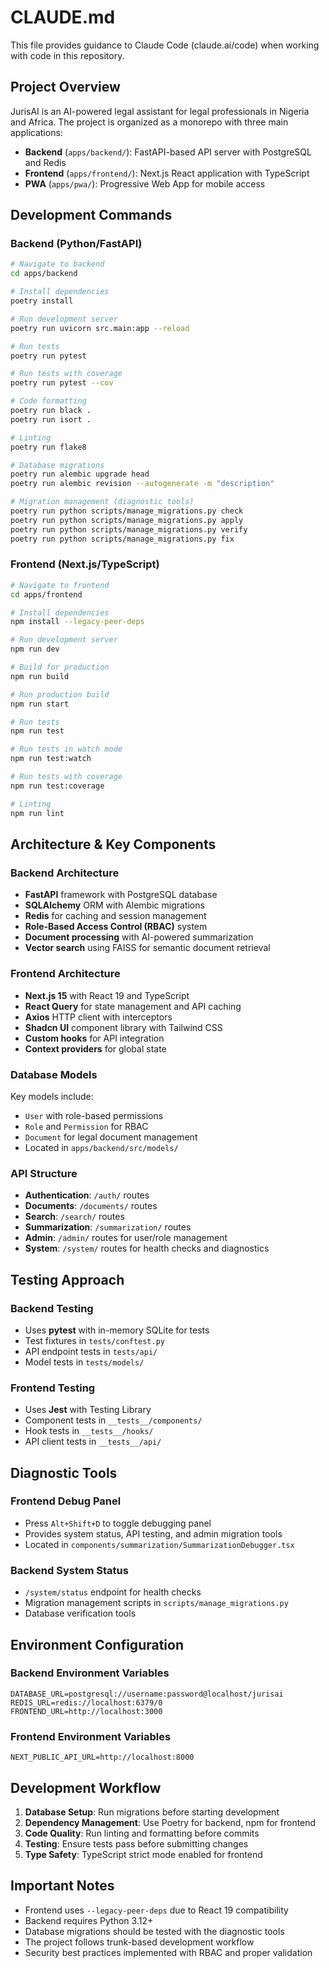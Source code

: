 # CLAUDE.md

This file provides guidance to Claude Code (claude.ai/code) when working with code in this repository.

## Project Overview

JurisAI is an AI-powered legal assistant for legal professionals in Nigeria and Africa. The project is organized as a monorepo with three main applications:

- **Backend** (`apps/backend/`): FastAPI-based API server with PostgreSQL and Redis
- **Frontend** (`apps/frontend/`): Next.js React application with TypeScript
- **PWA** (`apps/pwa/`): Progressive Web App for mobile access

## Development Commands

### Backend (Python/FastAPI)
```bash
# Navigate to backend
cd apps/backend

# Install dependencies
poetry install

# Run development server
poetry run uvicorn src.main:app --reload

# Run tests
poetry run pytest

# Run tests with coverage
poetry run pytest --cov

# Code formatting
poetry run black .
poetry run isort .

# Linting
poetry run flake8

# Database migrations
poetry run alembic upgrade head
poetry run alembic revision --autogenerate -m "description"

# Migration management (diagnostic tools)
poetry run python scripts/manage_migrations.py check
poetry run python scripts/manage_migrations.py apply
poetry run python scripts/manage_migrations.py verify
poetry run python scripts/manage_migrations.py fix
```

### Frontend (Next.js/TypeScript)
```bash
# Navigate to frontend
cd apps/frontend

# Install dependencies
npm install --legacy-peer-deps

# Run development server
npm run dev

# Build for production
npm run build

# Run production build
npm run start

# Run tests
npm run test

# Run tests in watch mode
npm run test:watch

# Run tests with coverage
npm run test:coverage

# Linting
npm run lint
```

## Architecture & Key Components

### Backend Architecture
- **FastAPI** framework with PostgreSQL database
- **SQLAlchemy** ORM with Alembic migrations
- **Redis** for caching and session management
- **Role-Based Access Control (RBAC)** system
- **Document processing** with AI-powered summarization
- **Vector search** using FAISS for semantic document retrieval

### Frontend Architecture
- **Next.js 15** with React 19 and TypeScript
- **React Query** for state management and API caching
- **Axios** HTTP client with interceptors
- **Shadcn UI** component library with Tailwind CSS
- **Custom hooks** for API integration
- **Context providers** for global state

### Database Models
Key models include:
- `User` with role-based permissions
- `Role` and `Permission` for RBAC
- `Document` for legal document management
- Located in `apps/backend/src/models/`

### API Structure
- **Authentication**: `/auth/` routes
- **Documents**: `/documents/` routes
- **Search**: `/search/` routes
- **Summarization**: `/summarization/` routes
- **Admin**: `/admin/` routes for user/role management
- **System**: `/system/` routes for health checks and diagnostics

## Testing Approach

### Backend Testing
- Uses **pytest** with in-memory SQLite for tests
- Test fixtures in `tests/conftest.py`
- API endpoint tests in `tests/api/`
- Model tests in `tests/models/`

### Frontend Testing  
- Uses **Jest** with Testing Library
- Component tests in `__tests__/components/`
- Hook tests in `__tests__/hooks/`
- API client tests in `__tests__/api/`

## Diagnostic Tools

### Frontend Debug Panel
- Press `Alt+Shift+D` to toggle debugging panel
- Provides system status, API testing, and admin migration tools
- Located in `components/summarization/SummarizationDebugger.tsx`

### Backend System Status
- `/system/status` endpoint for health checks
- Migration management scripts in `scripts/manage_migrations.py`
- Database verification tools

## Environment Configuration

### Backend Environment Variables
```
DATABASE_URL=postgresql://username:password@localhost/jurisai
REDIS_URL=redis://localhost:6379/0
FRONTEND_URL=http://localhost:3000
```

### Frontend Environment Variables
```
NEXT_PUBLIC_API_URL=http://localhost:8000
```

## Development Workflow

1. **Database Setup**: Run migrations before starting development
2. **Dependency Management**: Use Poetry for backend, npm for frontend
3. **Code Quality**: Run linting and formatting before commits
4. **Testing**: Ensure tests pass before submitting changes
5. **Type Safety**: TypeScript strict mode enabled for frontend

## Important Notes

- Frontend uses `--legacy-peer-deps` due to React 19 compatibility
- Backend requires Python 3.12+
- Database migrations should be tested with the diagnostic tools
- The project follows trunk-based development workflow
- Security best practices implemented with RBAC and proper validation